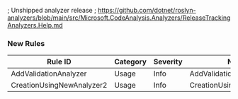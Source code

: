 ﻿; Unshipped analyzer release
; https://github.com/dotnet/roslyn-analyzers/blob/main/src/Microsoft.CodeAnalysis.Analyzers/ReleaseTrackingAnalyzers.Help.md

### New Rules

Rule ID | Category | Severity | Notes
--------|----------|----------|-------
AddValidationAnalyzer | Usage | Info | AddValidationAnalyzer
CreationUsingNewAnalyzer2 | Usage | Info | CreationUsingNewAnalyzer2